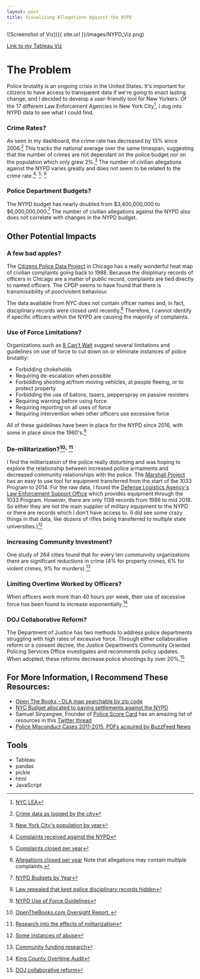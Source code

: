 ```yaml
---
layout: post
title: Visualizing Allegations Against the NYPD
---
```

![Screenshot of Viz]({{ site.url }}/images/NYPD_Viz.png)

[Link to my Tableau Viz](https://public.tableau.com/shared/DYHY72DXN?:display_count=y&:origin=viz_share_link)

# The Problem

Police brutality is an ongoing crisis in the United States. It's important for citizens to have access to transparent data if we're going to enact lasting change, and I decided to develop a user-friendly tool for New Yorkers.  Of the 17 different Law Enforcement Agencies in New York City[^fn-agencies], I dug into NYPD data to see what I could find.


### Crime Rates?

As seen in my dashboard, the crime rate has decreased by 13% since 2006.[^fn-crime-reports]  This tracks the national average over the same timespan, suggesting that the number of crimes are not dependant on the police budget nor on the population which only grew 2%.[^fn-population]  The number of civilian allegations against the NYPD varies greatly and does not seem to be related to the crime rate.[^fn-complaints1]<sup>,</sup> [^fn-complaints2]<sup>,</sup> [^fn-complaints3]


### Police Department Budgets?

The NYPD budget has nearly doubled from $3,400,000,000 to $6,000,000,000.[^fn-budget]  The number of civilian allegations against the NYPD also does not correlate with changes in the NYPD budget.


## Other Potential Impacts
### A few bad apples?

The [Citizens Police Data Project](https://beta.cpdp.co/) in Chicago has a really wonderful heat map of civilian complaints going back to 1988.  Because the disiplinary records of officers in Chicago are a matter of public record, complaints are tied directly to named officers.  The CPDP seems to have found that there is transmissibility of poor/violent behaviour.

The data available from NYC does not contain officer names and, in fact, disciplinary records were closed until recently.[^fn-discipline] Therefore, I cannot identify if specific officers within the NYPD are causing the majority of complaints. 


### Use of Force Limitations?

Organizations such as [8 Can't Wait](https://8cantwait.org/) suggest several limitations and guidelines on use of force to cut down on or eliminate instances of police brutality: 

* Forbidding chokeholds
* Requiring de-escalation when possible
* Forbidding shooting at/from moving vehicles, at people fleeing, or to protect property
* Forbidding the use of batons, tasers, pepperspray on passive resisters
* Requiring warning before using force
* Requiring reporting on all uses of force
* Requiring intervention when other officers use excessive force 

All of these guidelines have been in place for the NYPD since 2016, with some in place since the 1960's.[^fn-force]

### De-militarization?[^fn-militarization]<sup>,</sup> [^fn-militarization-research]

I find the militarization of the police really disturbing and was hoping to explore the relationship between increased police armaments and decreased community relationships with the police.  The [Marshall Project](https://www.themarshallproject.org/2014/12/03/the-pentagon-finally-details-its-weapons-for-cops-giveaway#dod-graphic) has an easy to use tool for equipment transferred from the start of the 1033 Program to 2014.  For the raw data, I found the [Defense Logistics Agency's Law Enforcement Support Office](https://www.dla.mil/DispositionServices/FOIA/EFOIALibrary/) which provides equipment through the 1033 Program.  However, there are only 1138 records from 1998 to mid 2018.  So either they are not the main supplier of military equipment to the NYPD or there are records which I don't have access to.  (I did see some crazy things in that data, like dozens of rifles being transferred to multiple state universities.)[^fn-abuses_ten_thirty-three]

### Increasing Community Investment?
One study of 264 cities found that for every ten communnity organizations there are significant reductions in crime (4% for property crimes, 6% for violent crimes, 9% for murders).[^fn-community]  

### Limiting Overtime Worked by Officers?
When officers work more than 40 hours per week, their use of excessive force has been found to increase exponentially.[^fn-overtime]
 
### DOJ Collaborative Reform?
The Department of Justice has two methods to address police departments struggling with high rates of excessive force.  Through either collaborative reform or a consent decree, the Justice Department’s Community Oriented Policing Services Office investigates and recommends policy updates.  When adopted, these reforms decrease police shootings by over 20%.[^fn-DOJ] 

## For More Information, I Recommend These Resources:
* [Open The Books - DLA map searchable by zip code](https://www.openthebooks.com/maps/?Map=1&MapType=Pin&Zip=20740)  
* [NYC Budget allocated to paying settlements against the NYPD](https://data.cityofnewyork.us/City-Government/Claims-Report-Underlying-Settlements-and-Claims-Fi/ex6k-ym48)  
* Samuel Sinyangwe, Founder of [Police Score Card](https://policescorecard.org/) has an amazing list of resources in this [Twitter thread](https://twitter.com/samswey/status/1180655701271732224)  
* [Police Misconduct Cases 2011-2015, PDFs acquired by BuzzFeed News](https://www.buzzfeednews.com/article/kendalltaggart/nypd-police-misconduct-database)  

[^fn-discipline]: [Law repealed that kept police disciplinary records hidden](https://brooklyneagle.com/articles/2020/06/10/new-york-passes-bill-to-unveil-police-discipline-records/)  
[^fn-agencies]: [NYC LEA](https://en.wikipedia.org/wiki/List_of_law_enforcement_agencies_in_New_York_(state)#New_York_City_agencies)
[^fn-crime-reports]: [Crime data as logged by the city](https://data.cityofnewyork.us/Public-Safety/NYPD-Complaint-Data-Historic/qgea-i56i/data)  
[^fn-population]: [New York City's population by year](https://worldpopulationreview.com/us-cities/new-york-city-population/)  
[^fn-complaints1]: [Complaints received against the NYPD](https://data.cityofnewyork.us/Public-Safety/Civilian-Complaint-Review-Board-CCRB-Complaints-Re/63nx-cpi9)  
[^fn-complaints2]: [Complaints closed per year](https://data.cityofnewyork.us/Public-Safety/Civilian-Complaint-Review-Board-CCRB-Complaints-Cl/fx4z-5xg2)  
[^fn-complaints3]: [Allegations closed per year](https://data.cityofnewyork.us/Public-Safety/Civilian-Complaint-Review-Board-CCRB-Allegations-C/xyq2-jjkn) Note that allegations may contain multiple complaints.  
[^fn-budget]: [NYPD Budgets by Year](https://council.nyc.gov/budget/)  
[^fn-abuses_ten_thirty-three]: [Some instances of abuse](https://www.acfcs.org/from-warfighter-to-crimefighter-the-us-1033-program-and-the-risk-of-corruption-and-misuse-of-funds/)  
[^fn-militarization]: [OpenTheBooks.com Oversight Report](https://www.openthebooks.com/assets/1/7/Oversight_Report_-_The_Miltarization_of_America_-_Traditional_Law_Enforcement_Agencies_Raw_Data_Report.pdf )_  
[^fn-militarization-research]: [Research into the effects of militarization](https://www.pnas.org/content/115/37/9181)  
[^fn-force]: [NYPD Use of Force Guidelines](https://www1.nyc.gov/assets/ccrb/downloads/pdf/investigations_pdf/pg221-01-force-guidelines.pdf)  
[^fn-community]: [Community funding research](https://journals.sagepub.com/doi/abs/10.1177/0003122417736289)  
[^fn-overtime]: [King County Overtime Audit](https://www.kingcounty.gov/~/media/depts/auditor/new-web-docs/2017/kcao-overtime-2017/kcao-overtime-2017.ashx?la=en)  
[^fn-DOJ]: [DOJ collaborative reform](https://www.vice.com/en_us/article/kznagw/jeff-sessions-is-walking-away-from-the-best-way-to-reduce-police-shootings)  


## Tools
* Tableau
* pandas
* pickle
* html
* JavaScript